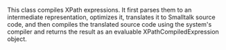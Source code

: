 This class compiles XPath expressions. It first parses them to an intermediate representation, optimizes it, translates it to Smalltalk source code, and then compiles the translated source code using the system's compiler and returns the result as an evaluable XPathCompiledExpression object.